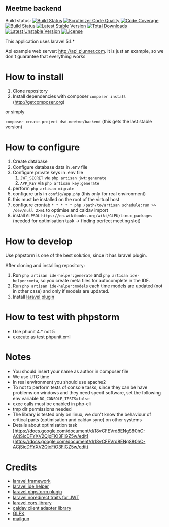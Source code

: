 ## Meetme backend
Build status: [![Build Status](https://travis-ci.org/dsd-meetme/backend.svg?branch=master)](https://travis-ci.org/dsd-meetme/backend) [![Scrutinizer Code Quality](https://scrutinizer-ci.com/g/dsd-meetme/backend/badges/quality-score.png?b=master)](https://scrutinizer-ci.com/g/dsd-meetme/backend/?branch=master) [![Code Coverage](https://scrutinizer-ci.com/g/dsd-meetme/backend/badges/coverage.png?b=master)](https://scrutinizer-ci.com/g/dsd-meetme/backend/?branch=master) [![Build Status](https://scrutinizer-ci.com/g/dsd-meetme/backend/badges/build.png?b=master)](https://scrutinizer-ci.com/g/dsd-meetme/backend/build-status/master) [![Latest Stable Version](https://poser.pugx.org/dsd-meetme/backend/v/stable)](https://packagist.org/packages/dsd-meetme/backend) [![Total Downloads](https://poser.pugx.org/dsd-meetme/backend/downloads)](https://packagist.org/packages/dsd-meetme/backend) [![Latest Unstable Version](https://poser.pugx.org/dsd-meetme/backend/v/unstable)](https://packagist.org/packages/dsd-meetme/backend) [![License](https://poser.pugx.org/dsd-meetme/backend/license)](https://packagist.org/packages/dsd-meetme/backend)


This application uses laravel 5.1.* 

Api example web server: http://api.plunner.com. It is just an example, so we don't guarantee that everything works

# How to install

1. Clone repository
1. Install dependencies with composer `composer install` (http://getcomposer.org)

or simply

`composer create-project dsd-meetme/backend` (this gets the last stable version)

# How to configure

1. Create database
1. Configure database data in .env file
1. Configure private keys in .env file
    1. `JWT_SECRET` via `php artisan jwt:generate`
    1. `APP_KEY` via `php artisan key:generate `
1. perform `php artisan migrate`
1. configure urls in `config/app.php` (this only for real environment)
1. this must be installed on the root of the virtual host
1. configure crontab `* * * * * php /path/to/artisan schedule:run >> /dev/null 2>&1` to optimise and caldav import
1. install `GLPSOL` `https://en.wikibooks.org/wiki/GLPK/Linux_packages` (needed for optimisation task -> finding perfect meeting slot)

# How to develop
Use phpstorm is one of the best solution, since it has laravel plugin.

After cloning and installing repository:

1. Run `php artisan ide-helper:generate` and `php artisan ide-helper:meta`, so you create meta files for autocomplete in the IDE.
1. Run `php artisan ide-helper:models` each time models are updated (not in other case) and only if models are updated.
1. Install [laravel plugin](https://github.com/Haehnchen/idea-php-laravel-plugin)
 
# How to test with phpstorm
* Use phunit 4.* not 5
* execute as test phpunit.xml

# Notes
 * You should insert your name as author in composer file
 * We use UTC time
 * In real environment you should use apache2
 * To not to perform tests of console tasks, since they can be have problems on windows and they need specif software, set the following env variable `DO_CONSOLE_TESTS=false`
 * exec calls must be enabled in php-cli
 * tmp dir permissions needed
 * The library is tested only on linux, we don't know the behaviour of critical parts (optimisation and caldav sync) on other systems
 * Details about optimisation task [https://docs.google.com/document/d/18vCFEVrd8ENgS80hC-ACjSicDFYXV2QjoFiO3FiGZ5w/edit](https://docs.google.com/document/d/18vCFEVrd8ENgS80hC-ACjSicDFYXV2QjoFiO3FiGZ5w/edit)


# Credits
* [laravel framework](http://laravel.com/)
* [laravel ide helper](https://github.com/barryvdh/laravel-ide-helper)
* [laravel phpstorm plugin](https://github.com/Haehnchen/idea-php-laravel-plugin)
* [laravel noredirect traits for JWT](https://github.com/thecsea/jwt-auth)
* [laravel cors library](https://github.com/barryvdh/laravel-cors)
* [caldav client adapter library](https://github.com/thecsea/caldav-client-adapter)
* [GLPK](https://www.gnu.org/software/glpk/)
* [mailgun](http://www.mailgun.com/)
